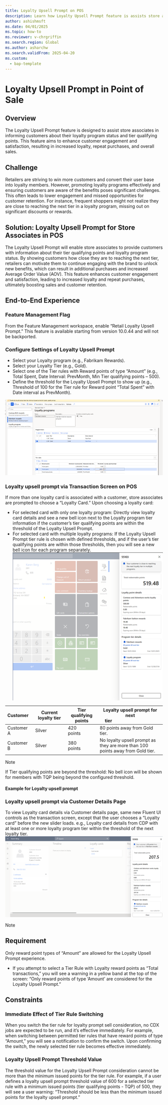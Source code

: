 ```yaml
---
title: Loyalty Upsell Prompt on POS
description: Learn how Loyalty Upsell Prompt feature is assists store associates in informing customers about their loyalty program status and tier qualifying points. 
author: ashishmsft
ms.date: 04/01/2025
ms.topic: how-to
ms.reviewer: v-chrgriffin
ms.search.region: Global
ms.author: asharchw
ms.search.validFrom: 2025-04-20
ms.custom: 
  - bap-template
---
```



# Loyalty Upsell Prompt in Point of Sale 

## Overview
The Loyalty Upsell Prompt feature is designed to assist store associates in informing customers about their loyalty program status and tier qualifying points. This feature aims to enhance customer engagement and satisfaction, resulting in increased loyalty, repeat purchases, and overall sales.

## Challenge
Retailers are striving to win more customers and convert their user base into loyalty members. However, promoting loyalty programs effectively and ensuring customers are aware of the benefits poses significant challenges. This often leads to lower engagement and missed opportunities for customer retention. For instance, frequent shoppers might not realize they are close to reaching the next tier in a loyalty program, missing out on significant discounts or rewards.

## Solution: Loyalty Upsell Prompt for Store Associates in POS
The Loyalty Upsell Prompt will enable store associates to provide customers with information about their tier qualifying points and loyalty program status. By showing customers how close they are to reaching the next tier, retailers can motivate them to continue engaging with the brand to unlock new benefits, which can result in additional purchases and increased Average Order Value (AOV). This feature enhances customer engagement and satisfaction, leading to increased loyalty and repeat purchases, ultimately boosting sales and customer retention.

## End-to-End Experience

### Feature Management Flag
From the Feature Management workspace, enable “Retail Loyalty Upsell Prompt.” This feature is available starting from version 10.0.44 and will not be backported.

### Configure Settings of Loyalty Upsell Prompt
- Select your Loyalty program (e.g., Fabrikam Rewards).
- Select your Loyalty Tier (e.g., Gold).
- Select one of the Tier rules with Reward points of type “Amount” (e.g., Total Spent, Date Interval: PrevMonth, Min Tier qualifying points – 500).
- Define the threshold for the Loyalty Upsell Prompt to show up (e.g., Threshold of 100 for the Tier rule for Reward point “Total Spent” with Date interval as PrevMonth).

![Loyalty upsell prompt configuration in HQ](./media/HQ_Setup_Loyalty_Threshold.png)

### Loyalty upsell prompt via Transaction Screen on POS
If more than one loyalty card is associated with a customer, store associates are prompted to choose a “Loyalty Card.” Upon choosing a loyalty card:
- For selected card with only one loyalty program: Directly view loyalty card details and see a new bell icon next to the Loyalty program tier information if the customer’s tier qualifying points are within the threshold of the Loyalty Upsell Prompt.
- For selected card with multiple loyalty programs: If the Loyalty Upsell Prompt tier rule is chosen with defined thresholds, and if the user’s tier qualifying points are within those thresholds, then you will see a new bell icon for each program separately.
![Loyalty upsell prompt from Transaction page](./media/Multiple_LoyaltyPrograms_TransactionScreen_LoyaltyUpsellPromptFeature.png) 

| Customer   | Current loyalty tier | Tier qualifying points | Loyalty upsell prompt for next tier                                      |
|------------|----------------------|------------------------|--------------------------------------------------------------------------|
| Customer A | Silver               | 420 points             | 80 points away from Gold tier.                                           |
| Customer B | Silver               | 380 points             | No loyalty upsell prompt as they are more than 100 points away from Gold tier. |
> [!Note]
> If Tier qualifying points are beyond the threshold: No bell icon will be shown for members with TQP being beyond the configured threshold.
#### Example for Loyalty upsell prompt 

### Loyalty upsell prompt via Customer Details Page
To view Loyalty card details via Customer details page, same new Fluent UI controls as the transaction screen, except that the user chooses a “Loyalty card” before the new slider loads.
e.g., Loyalty card details from CDP with at least one or more loyalty program tier within the threshold of the next loyalty tier.
![Loyalty upsell prompt from Customer details page](./media/Multiple_LoyaltyPrograms_CustomerScreen_LoyaltyUpsellPromptFeature.png) 

> [!Note] 
> ## Requirement
> Only reward point types of “Amount” are allowed for the Loyalty Upsell Prompt experience.
> - If you attempt to select a Tier Rule with Loyalty reward points as “Total transactions,” you will see a warning in a yellow band at the top of the screen: “Only reward points of type ‘Amount’ are considered for the Loyalty Upsell Prompt.”
> 
> ## Constraints
> ### Immediate Effect of Tier Rule Switching
> When you switch the tier rule for loyalty prompt sell consideration, no CDX jobs are expected to be run, and it’s effective immediately. For example, when switching between permitted tier rules that have reward points of type “Amount,” you will see a notification to confirm the switch. Upon confirming the switch, the newly selected tier rule becomes effective immediately.
> 
> ### Loyalty Upsell Prompt Threshold Value
> The threshold value for the Loyalty Upsell Prompt consideration cannot be more than the minimum issued points for the tier rule. For example, if a user defines a loyalty upsell prompt threshold value of 600 for a selected tier rule with a minimum issued points (tier qualifying points - TQP) of 500, they will see a user warning: “Threshold should be less than the minimum issued points for the loyalty upsell prompt.”
